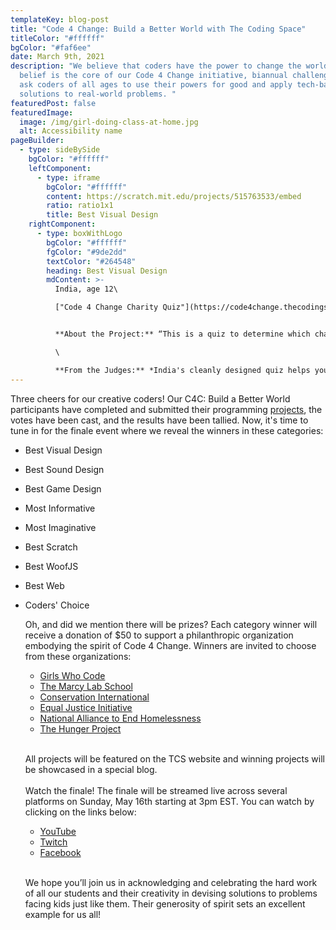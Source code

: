 ```yaml
---
templateKey: blog-post
title: "Code 4 Change: Build a Better World with The Coding Space"
titleColor: "#ffffff"
bgColor: "#faf6ee"
date: March 9th, 2021
description: "We believe that coders have the power to change the world. This
  belief is the core of our Code 4 Change initiative, biannual challenges that
  ask coders of all ages to use their powers for good and apply tech-based
  solutions to real-world problems. "
featuredPost: false
featuredImage:
  image: /img/girl-doing-class-at-home.jpg
  alt: Accessibility name
pageBuilder:
  - type: sideBySide
    bgColor: "#ffffff"
    leftComponent:
      - type: iframe
        bgColor: "#ffffff"
        content: https://scratch.mit.edu/projects/515763533/embed
        ratio: ratio1x1
        title: Best Visual Design
    rightComponent:
      - type: boxWithLogo
        bgColor: "#ffffff"
        fgColor: "#9de2dd"
        textColor: "#264548"
        heading: Best Visual Design
        mdContent: >-
          India, age 12\

          ["Code 4 Change Charity Quiz"](https://code4change.thecodingspace.com/1620445272119)


          **About the Project:** “This is a quiz to determine which charity to donate to based on how you answer the questions.”\

          \

          **From the Judges:** *India's cleanly designed quiz helps you to find the best charities for helping with the causes you care about most. We were impressed by how clean the design of the project was overall, as well as her use of the UN Sustainable Goal icons. Making a project in Scratch that looks this good isn't easy, and India clearly didn't cut any corners!*
---
```



Three cheers for our creative coders! Our C4C: Build a Better World participants have completed and submitted their programming [projects](https://code4change.thecodingspace.com/), the votes have been cast, and the results have been tallied. Now, it's time to tune in for the finale event where we reveal the winners in these categories:

* Best Visual Design
* Best Sound Design
* Best Game Design
* Most Informative
* Most Imaginative
* Best Scratch
* Best WoofJS
* Best Web
* Coders' Choice

  Oh, and did we mention there will be prizes? Each category winner will receive a donation of $50 to support a philanthropic organization embodying the spirit of Code 4 Change. Winners are invited to choose from these organizations:

  * [Girls Who Code](https://girlswhocode.com/)
  * [The Marcy Lab School](https://www.marcylabschool.org/)
  * [Conservation International](https://www.conservation.org/)
  * [Equal Justice Initiative](https://eji.org/)
  * [National Alliance to End Homelessness](https://endhomelessness.org/)
  * [The Hunger Project](https://thp.org/)

  \
  All projects will be featured on the TCS website and winning projects will be showcased in a special blog.\
  \
  Watch the finale! The finale will be streamed live across several platforms on Sunday, May 16th starting at 3pm EST. You can watch by clicking on the links below:

  * [YouTube](https://www.youtube.com/channel/UCy3QcBO49D6JTGbNcHIfVEQ/)
  * [Twitch](https://www.twitch.tv/thecodingspace)
  * [Facebook](https://www.facebook.com/thecodingspace)

  [​\
  ​](https://www.facebook.com/thecodingspace)We hope you’ll join us in acknowledging and celebrating the hard work of all our students and their creativity in devising solutions to problems facing kids just like them. Their generosity of spirit sets an excellent example for us all!